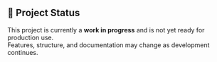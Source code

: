 ## 🚧 Project Status

This project is currently a **work in progress** and is not yet ready for production use.  
Features, structure, and documentation may change as development continues.
